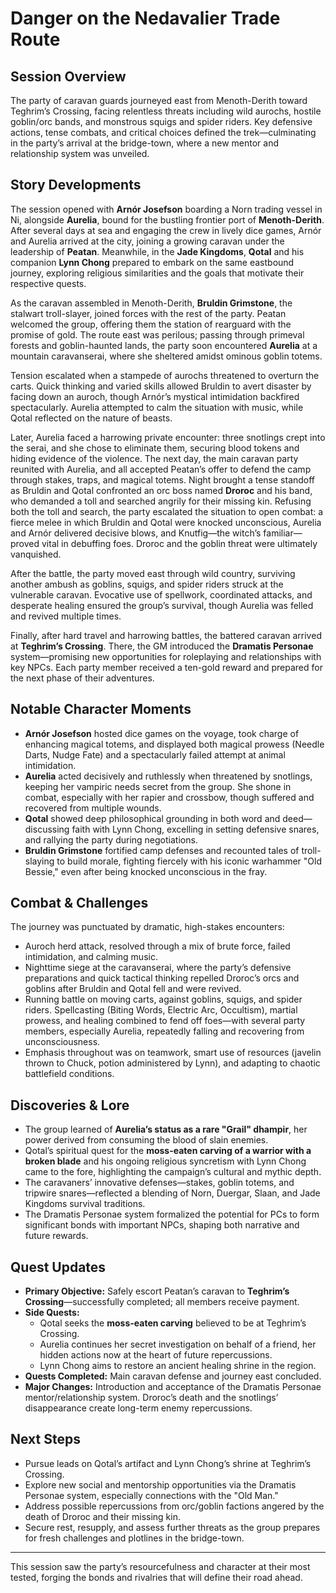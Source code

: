 # Danger on the Nedavalier Trade Route

## Session Overview
The party of caravan guards journeyed east from Menoth-Derith toward Teghrim’s Crossing, facing relentless threats including wild aurochs, hostile goblin/orc bands, and monstrous squigs and spider riders. Key defensive actions, tense combats, and critical choices defined the trek—culminating in the party’s arrival at the bridge-town, where a new mentor and relationship system was unveiled.

## Story Developments
The session opened with **Arnór Josefson** boarding a Norn trading vessel in Ni, alongside **Aurelia**, bound for the bustling frontier port of **Menoth-Derith**. After several days at sea and engaging the crew in lively dice games, Arnór and Aurelia arrived at the city, joining a growing caravan under the leadership of **Peatan**. Meanwhile, in the **Jade Kingdoms**, **Qotal** and his companion **Lynn Chong** prepared to embark on the same eastbound journey, exploring religious similarities and the goals that motivate their respective quests.

As the caravan assembled in Menoth-Derith, **Bruldin Grimstone**, the stalwart troll-slayer, joined forces with the rest of the party. Peatan welcomed the group, offering them the station of rearguard with the promise of gold. The route east was perilous; passing through primeval forests and goblin-haunted lands, the party soon encountered **Aurelia** at a mountain caravanserai, where she sheltered amidst ominous goblin totems.

Tension escalated when a stampede of aurochs threatened to overturn the carts. Quick thinking and varied skills allowed Bruldin to avert disaster by facing down an auroch, though Arnór’s mystical intimidation backfired spectacularly. Aurelia attempted to calm the situation with music, while Qotal reflected on the nature of beasts.

Later, Aurelia faced a harrowing private encounter: three snotlings crept into the serai, and she chose to eliminate them, securing blood tokens and hiding evidence of the violence. The next day, the main caravan party reunited with Aurelia, and all accepted Peatan’s offer to defend the camp through stakes, traps, and magical totems. Night brought a tense standoff as Bruldin and Qotal confronted an orc boss named **Droroc** and his band, who demanded a toll and searched angrily for their missing kin. Refusing both the toll and search, the party escalated the situation to open combat: a fierce melee in which Bruldin and Qotal were knocked unconscious, Aurelia and Arnór delivered decisive blows, and Knutfig—the witch’s familiar—proved vital in debuffing foes. Droroc and the goblin threat were ultimately vanquished.

After the battle, the party moved east through wild country, surviving another ambush as goblins, squigs, and spider riders struck at the vulnerable caravan. Evocative use of spellwork, coordinated attacks, and desperate healing ensured the group’s survival, though Aurelia was felled and revived multiple times.

Finally, after hard travel and harrowing battles, the battered caravan arrived at **Teghrim’s Crossing**. There, the GM introduced the **Dramatis Personae** system—promising new opportunities for roleplaying and relationships with key NPCs. Each party member received a ten-gold reward and prepared for the next phase of their adventures.

## Notable Character Moments
- **Arnór Josefson** hosted dice games on the voyage, took charge of enhancing magical totems, and displayed both magical prowess (Needle Darts, Nudge Fate) and a spectacularly failed attempt at animal intimidation.
- **Aurelia** acted decisively and ruthlessly when threatened by snotlings, keeping her vampiric needs secret from the group. She shone in combat, especially with her rapier and crossbow, though suffered and recovered from multiple wounds.
- **Qotal** showed deep philosophical grounding in both word and deed—discussing faith with Lynn Chong, excelling in setting defensive snares, and rallying the party during negotiations.
- **Bruldin Grimstone** fortified camp defenses and recounted tales of troll-slaying to build morale, fighting fiercely with his iconic warhammer "Old Bessie," even after being knocked unconscious in the fray.

## Combat & Challenges
The journey was punctuated by dramatic, high-stakes encounters:
- Auroch herd attack, resolved through a mix of brute force, failed intimidation, and calming music.
- Nighttime siege at the caravanserai, where the party’s defensive preparations and quick tactical thinking repelled Droroc’s orcs and goblins after Bruldin and Qotal fell and were revived.
- Running battle on moving carts, against goblins, squigs, and spider riders. Spellcasting (Biting Words, Electric Arc, Occultism), martial prowess, and healing combined to fend off foes—with several party members, especially Aurelia, repeatedly falling and recovering from unconsciousness.
- Emphasis throughout was on teamwork, smart use of resources (javelin thrown to Chuck, potion administered by Lynn), and adapting to chaotic battlefield conditions.

## Discoveries & Lore
- The group learned of **Aurelia’s status as a rare "Grail" dhampir**, her power derived from consuming the blood of slain enemies.
- Qotal’s spiritual quest for the **moss-eaten carving of a warrior with a broken blade** and his ongoing religious syncretism with Lynn Chong came to the fore, highlighting the campaign’s cultural and mythic depth.
- The caravaners’ innovative defenses—stakes, goblin totems, and tripwire snares—reflected a blending of Norn, Duergar, Slaan, and Jade Kingdoms survival traditions.
- The Dramatis Personae system formalized the potential for PCs to form significant bonds with important NPCs, shaping both narrative and future rewards.

## Quest Updates
* **Primary Objective:** Safely escort Peatan’s caravan to **Teghrim’s Crossing**—successfully completed; all members receive payment.
* **Side Quests:**
  - Qotal seeks the **moss-eaten carving** believed to be at Teghrim’s Crossing.
  - Aurelia continues her secret investigation on behalf of a friend, her hidden actions now at the heart of future repercussions.
  - Lynn Chong aims to restore an ancient healing shrine in the region.
* **Quests Completed:** Main caravan defense and journey east concluded.
* **Major Changes:** Introduction and acceptance of the Dramatis Personae mentor/relationship system. Droroc’s death and the snotlings’ disappearance create long-term enemy repercussions.

## Next Steps
- Pursue leads on Qotal’s artifact and Lynn Chong’s shrine at Teghrim’s Crossing.
- Explore new social and mentorship opportunities via the Dramatis Personae system, especially connections with the "Old Man."
- Address possible repercussions from orc/goblin factions angered by the death of Droroc and their missing kin.
- Secure rest, resupply, and assess further threats as the group prepares for fresh challenges and plotlines in the bridge-town.

---
This session saw the party’s resourcefulness and character at their most tested, forging the bonds and rivalries that will define their road ahead.